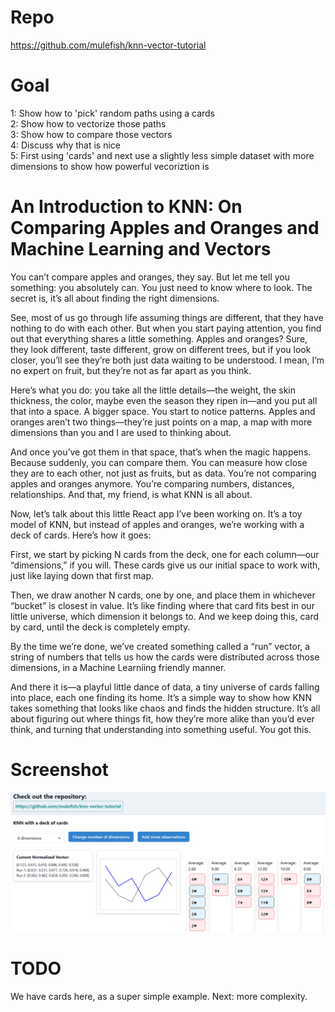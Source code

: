 
# Repo
https://github.com/mulefish/knn-vector-tutorial

# Goal
1: Show how to 'pick' random paths using a cards   
2: Show how to vectorize those paths   
3: Show how to compare those vectors   
4: Discuss why that is nice  
5: First using 'cards' and next use a slightly less simple dataset with more dimensions to show how powerful vecoriztion is   

# An Introduction to KNN: On Comparing Apples and Oranges and Machine Learning and Vectors  
  
You can’t compare apples and oranges, they say. But let me tell you something: you absolutely can. You just need to know where to look. The secret is, it’s all about finding the right dimensions.  
  
See, most of us go through life assuming things are different, that they have nothing to do with each other. But when you start paying attention, you find out that everything shares a little something. Apples and oranges? Sure, they look different, taste different, grow on different trees, but if you look closer, you’ll see they’re both just data waiting to be understood. I mean, I’m no expert on fruit, but they’re not as far apart as you think.  
  
Here’s what you do: you take all the little details—the weight, the skin thickness, the color, maybe even the season they ripen in—and you put all that into a space. A bigger space. You start to notice patterns. Apples and oranges aren’t two things—they’re just points on a map, a map with more dimensions than you and I are used to thinking about.  
  
And once you’ve got them in that space, that’s when the magic happens. Because suddenly, you can compare them. You can measure how close they are to each other, not just as fruits, but as data. You’re not comparing apples and oranges anymore. You’re comparing numbers, distances, relationships. And that, my friend, is what KNN is all about.  
  
Now, let’s talk about this little React app I’ve been working on. It’s a toy model of KNN, but instead of apples and oranges, we’re working with a deck of cards. Here’s how it goes:  
  
First, we start by picking N cards from the deck, one for each column—our “dimensions,” if you will. These cards give us our initial space to work with, just like laying down that first map.  
  
Then, we draw another N cards, one by one, and place them in whichever “bucket” is closest in value. It’s like finding where that card fits best in our little universe, which dimension it belongs to. And we keep doing this, card by card, until the deck is completely empty.  
  
By the time we’re done, we’ve created something called a “run” vector, a string of numbers that tells us how the cards were distributed across those dimensions, in a Machine Learniing friendly manner.    
  
And there it is—a playful little dance of data, a tiny universe of cards falling into place, each one finding its home. It’s a simple way to show how KNN takes something that looks like chaos and finds the hidden structure. It’s all about figuring out where things fit, how they’re more alike than you’d ever think, and turning that understanding into something useful. You got this.  




# Screenshot
![Description of the image](./screen_knn.png)

# TODO
We have cards here, as a super simple example. Next: more complexity. 